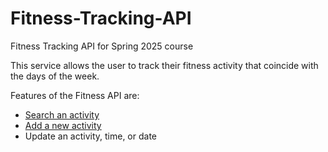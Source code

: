 # Fitness-Tracking-API

Fitness Tracking API for Spring 2025 course

This service allows the user to track their fitness activity that coincide with the days of the week.

Features of the Fitness API are:

- [Search an activity](..docs/api/get-activites.md)
- [Add a new activity](..docs/api/add-a-new-activity.md)
- Update an activity, time, or date
